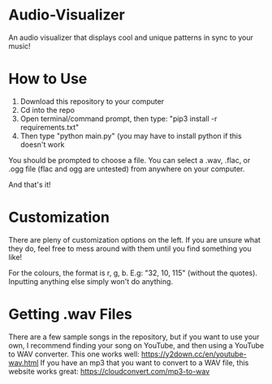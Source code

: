 # Audio-Visualizer
An audio visualizer that displays cool and unique patterns in sync to your music!

# How to Use
1. Download this repository to your computer
2. Cd into the repo
3. Open terminal/command prompt, then type: "pip3 install -r requirements.txt"
4. Then type "python main.py" (you may have to install python if this doesn't work

You should be prompted to choose a file. You can select a .wav, .flac, or .ogg file (flac and ogg are untested) from anywhere on your computer.

And that's it!

# Customization
There are pleny of customization options on the left. If you are unsure what they do, feel free to mess around with them until you find something you like!

For the colours, the format is r, g, b. E.g: "32, 10, 115" (without the quotes). Inputting anything else simply won't do anything.

# Getting .wav Files
There are a few sample songs in the repository, but if you want to use your own, I recommend finding your song on YouTube, and then using a YouTube to WAV converter. This one works well: https://y2down.cc/en/youtube-wav.html
If you have an mp3 that you want to convert to a WAV file, this website works great: https://cloudconvert.com/mp3-to-wav
